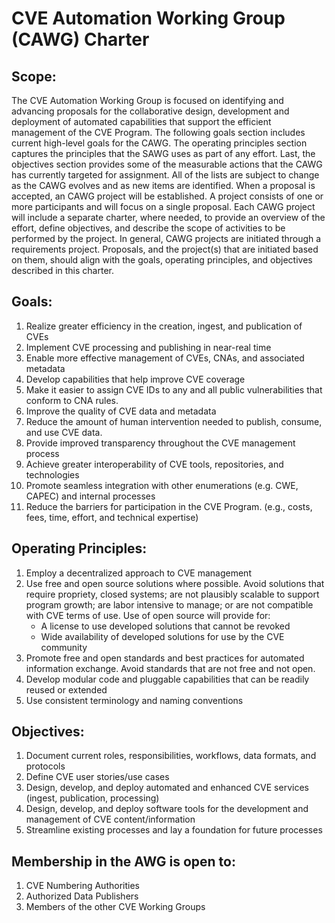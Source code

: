 # CVE Automation Working Group (CAWG) Charter

## Scope:
The CVE Automation Working Group is focused on identifying and advancing proposals for the collaborative design, 
development and deployment of automated capabilities that support the efficient management of the CVE Program. The following 
goals section includes current high-level goals for the CAWG. The operating principles section captures the principles that 
the SAWG uses as part of any effort. Last, the objectives section provides some of the measurable actions that the CAWG has 
currently targeted for assignment. All of the lists are subject to change as the CAWG evolves and as new items are identified.
When a proposal is accepted, an CAWG project will be established. A project consists of one or more participants and will 
focus on a single proposal. Each CAWG project will include a separate charter, where needed, to provide an overview of the effort,
define objectives, and describe the scope of activities to be performed by the project. In general, CAWG projects are initiated
through a requirements project. Proposals, and the project(s) that are initiated based on them, should align with the goals,
operating principles, and objectives described in this charter.

## Goals:
1. Realize greater efficiency in the creation, ingest, and publication of CVEs
1. Implement CVE processing and publishing in near-real time
1. Enable more effective management of CVEs, CNAs, and associated metadata
1. Develop capabilities that help improve CVE coverage
1. Make it easier to assign CVE IDs to any and all public vulnerabilities that conform to CNA rules.
1. Improve the quality of CVE data and metadata
1. Reduce the amount of human intervention needed to publish, consume, and use CVE data.
1. Provide improved transparency throughout the CVE management process
1. Achieve greater interoperability of CVE tools, repositories, and technologies
1. Promote seamless integration with other enumerations (e.g. CWE, CAPEC) and internal processes
1. Reduce the barriers for participation in the CVE Program. (e.g., costs, fees, time, effort, and technical expertise)

## Operating Principles:
1. Employ a decentralized approach to CVE management 
1. Use free and open source solutions where possible. Avoid solutions that require propriety, closed systems; are not plausibly scalable to support program growth; are labor intensive to manage; or are not compatible with CVE terms of use. Use of open source will provide for:
   - A license to use developed solutions that cannot be revoked
   - Wide availability of developed solutions for use by the CVE community
1. Promote free and open standards and best practices for automated information exchange. Avoid standards that are not free and not open.
1. Develop modular code and pluggable capabilities that can be readily reused or extended
1. Use consistent terminology and naming conventions

## Objectives:
1. Document current roles, responsibilities, workflows, data formats, and protocols
1. Define CVE user stories/use cases
1. Design, develop, and deploy automated and enhanced CVE services (ingest, publication, processing)
1. Design, develop, and deploy software tools for the development and management of CVE content/information
1. Streamline existing processes and lay a foundation for future processes

## Membership in the AWG is open to:
1. CVE Numbering Authorities
1. Authorized Data Publishers
1. Members of the other CVE Working Groups
